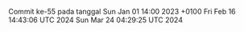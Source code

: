 Commit ke-55 pada tanggal Sun Jan 01 14:00 2023 +0100
Fri Feb 16 14:43:06 UTC 2024
Sun Mar 24 04:29:25 UTC 2024
